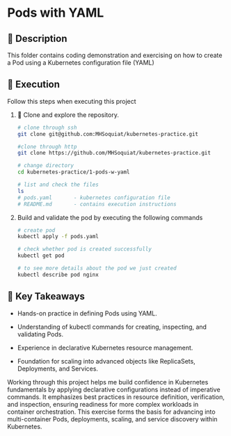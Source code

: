 # Pods with YAML

## :pushpin: Description

This folder contains coding demonstration and exercising on how to create a Pod using a Kubernetes configuration file (YAML)

## :rocket: Execution

Follow this steps when executing this project

1.  :open_file_folder: Clone and explore the repository.

    ```bash
    # clone through ssh
    git clone git@github.com:MHSoquiat/kubernetes-practice.git

    #clone through http
    git clone https://github.com/MHSoquiat/kubernetes-practice.git

    # change directory
    cd kubernetes-practice/1-pods-w-yaml

    # list and check the files
    ls
    # pods.yaml       - kubernetes configuration file
    # README.md       - contains execution instructions
    ```

2.  Build and validate the pod by executing the following commands

    ```bash
    # create pod
    kubectl apply -f pods.yaml

    # check whether pod is created successfully 
    kubectl get pod

    # to see more details about the pod we just created
    kubectl describe pod nginx
    ```

## :bookmark_tabs: Key Takeaways
- Hands-on practice in defining Pods using YAML.

- Understanding of kubectl commands for creating, inspecting, and validating Pods.

- Experience in declarative Kubernetes resource management.

- Foundation for scaling into advanced objects like ReplicaSets, Deployments, and Services.

Working through this project helps me build confidence in Kubernetes fundamentals by applying declarative configurations instead of imperative commands. It emphasizes best practices in resource definition, verification, and inspection, ensuring readiness for more complex workloads in container orchestration. This exercise forms the basis for advancing into multi-container Pods, deployments, scaling, and service discovery within Kubernetes.
